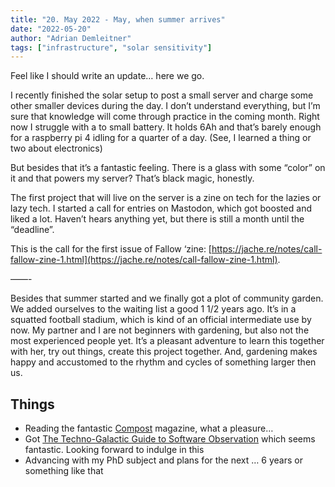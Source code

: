 ```yaml
---
title: "20. May 2022 - May, when summer arrives"
date: "2022-05-20"
author: "Adrian Demleitner"
tags: ["infrastructure", "solar sensitivity"]
---
```

Feel like I should write an update… here we go. 

I recently finished the solar setup to post a small server and charge some other smaller devices during the day. I don’t understand everything, but I’m sure that knowledge will come through practice in the coming month. Right now I struggle with a to small battery. It holds 6Ah and that’s barely enough for a raspberry pi 4 idling for a quarter of a day. (See, I learned a thing or two about electronics)

But besides that it’s a fantastic feeling. There is a glass with some “color” on it and that powers my server? That’s black magic, honestly. 

The first project that will live on the server is a zine on tech for the lazies or lazy tech. I started a call for entries on Mastodon, which got boosted and liked a lot. Haven’t hears anything yet, but there is still a month until the “deadline”. 

This is the call for the first issue of Fallow ‘zine: [https://jache.re/notes/call-fallow-zine-1.html](https://jache.re/notes/call-fallow-zine-1.html). 

——-

Besides that summer started and we finally got a plot of community garden. We added ourselves to the waiting list a good 1 1/2 years ago. It’s in a squatted football stadium, which is kind of an official intermediate use by now. My partner and I are not beginners with gardening, but also not the most experienced people yet. It’s a pleasant adventure to learn this together with her, try out things, create this project together. And, gardening makes happy and accustomed to the rhythm and cycles of something larger then us. 

## Things
- Reading the fantastic [Compost](https://one.compost.digital/sacred-servers/) magazine, what a pleasure…
- Got [The Techno-Galactic Guide to Software Observation](https://www.books.constantvzw.org/home/tgso) which seems fantastic. Looking forward to indulge in this
- Advancing with my PhD subject and plans for the next … 6 years or something like that